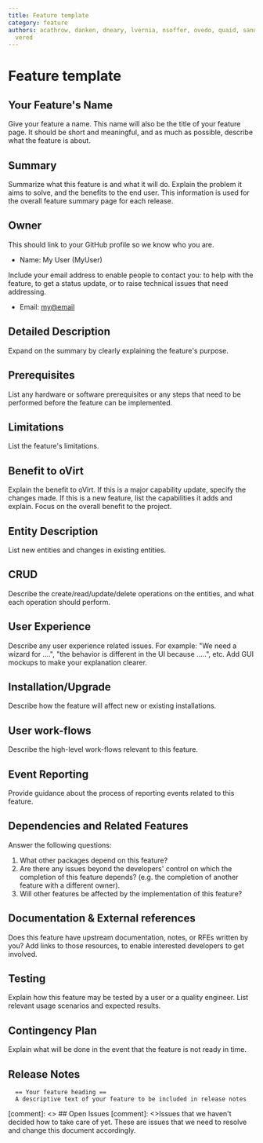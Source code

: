 ```yaml
---
title: Feature template
category: feature
authors: acathrow, danken, dneary, lvernia, nsoffer, ovedo, quaid, sandrobonazzola,
  vered
---
```


# Feature template

## Your Feature's Name

Give your feature a name. This name will also be the title of your feature page. It should be short and meaningful, and as much as possible, describe what the feature is about.

## Summary

Summarize what this feature is and what it will do. Explain the problem it aims to solve, and the benefits to the end user. This information is used for the overall feature summary page for each release.

## Owner

This should link to your GitHub profile so we know who you are.

*   Name: My User (MyUser)

Include your email address to enable people to contact you: to help with the feature, to get a status update, or to raise technical issues that need addressing.

*   Email: <my@email>

## Detailed Description

Expand on the summary by clearly explaining the feature's purpose.

## Prerequisites

List any hardware or software prerequisites or any steps that need to be performed before the feature can be implemented.

## Limitations

List the feature's limitations.

## Benefit to oVirt

Explain the benefit to oVirt. If this is a major capability update, specify the changes made. If this is a new feature, list the capabilities it adds and explain. Focus on the overall benefit to the project.  

## Entity Description

List new entities and changes in existing entities.

## CRUD

Describe the create/read/update/delete operations on the entities, and what each operation should perform.

## User Experience

Describe any user experience related issues. For example: "We need a wizard for ....", "the behavior is different in the UI because .....", etc. Add GUI mockups to make your explanation clearer.

## Installation/Upgrade

Describe how the feature will affect new or existing installations.

## User work-flows

Describe the high-level work-flows relevant to this feature.

## Event Reporting

Provide guidance about the process of reporting events related to this feature.

## Dependencies and Related Features

Answer the following questions:
1. What other packages depend on this feature?
2. Are there any issues beyond the developers' control on which the completion of this feature depends? (e.g. the completion of another feature with a different owner).
3. Will other features be affected by the implementation of this feature?

## Documentation & External references

Does this feature have upstream documentation, notes, or RFEs written by you? Add links to those resources, to enable interested developers to get involved.

## Testing

Explain how this feature may be tested by a user or a quality engineer. List relevant usage scenarios and expected results.

## Contingency Plan

Explain what will be done in the event that the feature is not ready in time.

## Release Notes

      == Your feature heading ==
      A descriptive text of your feature to be included in release notes


[comment]: <> ## Open Issues
[comment]: <>Issues that we haven't decided how to take care of yet. These are issues that we need to resolve and change this document accordingly.
